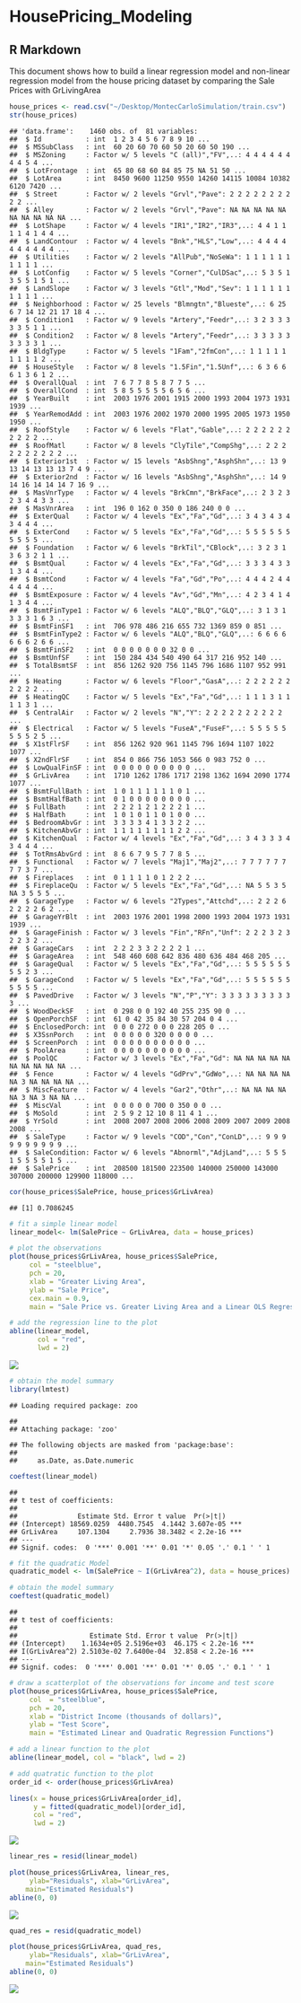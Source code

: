 HousePricing\_Modeling
================

## R Markdown

This document shows how to build a linear regression model and
non-linear regression model from the house pricing dataset by comparing
the Sale Prices with GrLivingArea

``` r
house_prices <- read.csv("~/Desktop/MontecCarloSimulation/train.csv")
str(house_prices)
```

    ## 'data.frame':    1460 obs. of  81 variables:
    ##  $ Id           : int  1 2 3 4 5 6 7 8 9 10 ...
    ##  $ MSSubClass   : int  60 20 60 70 60 50 20 60 50 190 ...
    ##  $ MSZoning     : Factor w/ 5 levels "C (all)","FV",..: 4 4 4 4 4 4 4 4 5 4 ...
    ##  $ LotFrontage  : int  65 80 68 60 84 85 75 NA 51 50 ...
    ##  $ LotArea      : int  8450 9600 11250 9550 14260 14115 10084 10382 6120 7420 ...
    ##  $ Street       : Factor w/ 2 levels "Grvl","Pave": 2 2 2 2 2 2 2 2 2 2 ...
    ##  $ Alley        : Factor w/ 2 levels "Grvl","Pave": NA NA NA NA NA NA NA NA NA NA ...
    ##  $ LotShape     : Factor w/ 4 levels "IR1","IR2","IR3",..: 4 4 1 1 1 1 4 1 4 4 ...
    ##  $ LandContour  : Factor w/ 4 levels "Bnk","HLS","Low",..: 4 4 4 4 4 4 4 4 4 4 ...
    ##  $ Utilities    : Factor w/ 2 levels "AllPub","NoSeWa": 1 1 1 1 1 1 1 1 1 1 ...
    ##  $ LotConfig    : Factor w/ 5 levels "Corner","CulDSac",..: 5 3 5 1 3 5 5 1 5 1 ...
    ##  $ LandSlope    : Factor w/ 3 levels "Gtl","Mod","Sev": 1 1 1 1 1 1 1 1 1 1 ...
    ##  $ Neighborhood : Factor w/ 25 levels "Blmngtn","Blueste",..: 6 25 6 7 14 12 21 17 18 4 ...
    ##  $ Condition1   : Factor w/ 9 levels "Artery","Feedr",..: 3 2 3 3 3 3 3 5 1 1 ...
    ##  $ Condition2   : Factor w/ 8 levels "Artery","Feedr",..: 3 3 3 3 3 3 3 3 3 1 ...
    ##  $ BldgType     : Factor w/ 5 levels "1Fam","2fmCon",..: 1 1 1 1 1 1 1 1 1 2 ...
    ##  $ HouseStyle   : Factor w/ 8 levels "1.5Fin","1.5Unf",..: 6 3 6 6 6 1 3 6 1 2 ...
    ##  $ OverallQual  : int  7 6 7 7 8 5 8 7 7 5 ...
    ##  $ OverallCond  : int  5 8 5 5 5 5 5 6 5 6 ...
    ##  $ YearBuilt    : int  2003 1976 2001 1915 2000 1993 2004 1973 1931 1939 ...
    ##  $ YearRemodAdd : int  2003 1976 2002 1970 2000 1995 2005 1973 1950 1950 ...
    ##  $ RoofStyle    : Factor w/ 6 levels "Flat","Gable",..: 2 2 2 2 2 2 2 2 2 2 ...
    ##  $ RoofMatl     : Factor w/ 8 levels "ClyTile","CompShg",..: 2 2 2 2 2 2 2 2 2 2 ...
    ##  $ Exterior1st  : Factor w/ 15 levels "AsbShng","AsphShn",..: 13 9 13 14 13 13 13 7 4 9 ...
    ##  $ Exterior2nd  : Factor w/ 16 levels "AsbShng","AsphShn",..: 14 9 14 16 14 14 14 7 16 9 ...
    ##  $ MasVnrType   : Factor w/ 4 levels "BrkCmn","BrkFace",..: 2 3 2 3 2 3 4 4 3 3 ...
    ##  $ MasVnrArea   : int  196 0 162 0 350 0 186 240 0 0 ...
    ##  $ ExterQual    : Factor w/ 4 levels "Ex","Fa","Gd",..: 3 4 3 4 3 4 3 4 4 4 ...
    ##  $ ExterCond    : Factor w/ 5 levels "Ex","Fa","Gd",..: 5 5 5 5 5 5 5 5 5 5 ...
    ##  $ Foundation   : Factor w/ 6 levels "BrkTil","CBlock",..: 3 2 3 1 3 6 3 2 1 1 ...
    ##  $ BsmtQual     : Factor w/ 4 levels "Ex","Fa","Gd",..: 3 3 3 4 3 3 1 3 4 4 ...
    ##  $ BsmtCond     : Factor w/ 4 levels "Fa","Gd","Po",..: 4 4 4 2 4 4 4 4 4 4 ...
    ##  $ BsmtExposure : Factor w/ 4 levels "Av","Gd","Mn",..: 4 2 3 4 1 4 1 3 4 4 ...
    ##  $ BsmtFinType1 : Factor w/ 6 levels "ALQ","BLQ","GLQ",..: 3 1 3 1 3 3 3 1 6 3 ...
    ##  $ BsmtFinSF1   : int  706 978 486 216 655 732 1369 859 0 851 ...
    ##  $ BsmtFinType2 : Factor w/ 6 levels "ALQ","BLQ","GLQ",..: 6 6 6 6 6 6 6 2 6 6 ...
    ##  $ BsmtFinSF2   : int  0 0 0 0 0 0 0 32 0 0 ...
    ##  $ BsmtUnfSF    : int  150 284 434 540 490 64 317 216 952 140 ...
    ##  $ TotalBsmtSF  : int  856 1262 920 756 1145 796 1686 1107 952 991 ...
    ##  $ Heating      : Factor w/ 6 levels "Floor","GasA",..: 2 2 2 2 2 2 2 2 2 2 ...
    ##  $ HeatingQC    : Factor w/ 5 levels "Ex","Fa","Gd",..: 1 1 1 3 1 1 1 1 3 1 ...
    ##  $ CentralAir   : Factor w/ 2 levels "N","Y": 2 2 2 2 2 2 2 2 2 2 ...
    ##  $ Electrical   : Factor w/ 5 levels "FuseA","FuseF",..: 5 5 5 5 5 5 5 5 2 5 ...
    ##  $ X1stFlrSF    : int  856 1262 920 961 1145 796 1694 1107 1022 1077 ...
    ##  $ X2ndFlrSF    : int  854 0 866 756 1053 566 0 983 752 0 ...
    ##  $ LowQualFinSF : int  0 0 0 0 0 0 0 0 0 0 ...
    ##  $ GrLivArea    : int  1710 1262 1786 1717 2198 1362 1694 2090 1774 1077 ...
    ##  $ BsmtFullBath : int  1 0 1 1 1 1 1 1 0 1 ...
    ##  $ BsmtHalfBath : int  0 1 0 0 0 0 0 0 0 0 ...
    ##  $ FullBath     : int  2 2 2 1 2 1 2 2 2 1 ...
    ##  $ HalfBath     : int  1 0 1 0 1 1 0 1 0 0 ...
    ##  $ BedroomAbvGr : int  3 3 3 3 4 1 3 3 2 2 ...
    ##  $ KitchenAbvGr : int  1 1 1 1 1 1 1 1 2 2 ...
    ##  $ KitchenQual  : Factor w/ 4 levels "Ex","Fa","Gd",..: 3 4 3 3 3 4 3 4 4 4 ...
    ##  $ TotRmsAbvGrd : int  8 6 6 7 9 5 7 7 8 5 ...
    ##  $ Functional   : Factor w/ 7 levels "Maj1","Maj2",..: 7 7 7 7 7 7 7 7 3 7 ...
    ##  $ Fireplaces   : int  0 1 1 1 1 0 1 2 2 2 ...
    ##  $ FireplaceQu  : Factor w/ 5 levels "Ex","Fa","Gd",..: NA 5 5 3 5 NA 3 5 5 5 ...
    ##  $ GarageType   : Factor w/ 6 levels "2Types","Attchd",..: 2 2 2 6 2 2 2 2 6 2 ...
    ##  $ GarageYrBlt  : int  2003 1976 2001 1998 2000 1993 2004 1973 1931 1939 ...
    ##  $ GarageFinish : Factor w/ 3 levels "Fin","RFn","Unf": 2 2 2 3 2 3 2 2 3 2 ...
    ##  $ GarageCars   : int  2 2 2 3 3 2 2 2 2 1 ...
    ##  $ GarageArea   : int  548 460 608 642 836 480 636 484 468 205 ...
    ##  $ GarageQual   : Factor w/ 5 levels "Ex","Fa","Gd",..: 5 5 5 5 5 5 5 5 2 3 ...
    ##  $ GarageCond   : Factor w/ 5 levels "Ex","Fa","Gd",..: 5 5 5 5 5 5 5 5 5 5 ...
    ##  $ PavedDrive   : Factor w/ 3 levels "N","P","Y": 3 3 3 3 3 3 3 3 3 3 ...
    ##  $ WoodDeckSF   : int  0 298 0 0 192 40 255 235 90 0 ...
    ##  $ OpenPorchSF  : int  61 0 42 35 84 30 57 204 0 4 ...
    ##  $ EnclosedPorch: int  0 0 0 272 0 0 0 228 205 0 ...
    ##  $ X3SsnPorch   : int  0 0 0 0 0 320 0 0 0 0 ...
    ##  $ ScreenPorch  : int  0 0 0 0 0 0 0 0 0 0 ...
    ##  $ PoolArea     : int  0 0 0 0 0 0 0 0 0 0 ...
    ##  $ PoolQC       : Factor w/ 3 levels "Ex","Fa","Gd": NA NA NA NA NA NA NA NA NA NA ...
    ##  $ Fence        : Factor w/ 4 levels "GdPrv","GdWo",..: NA NA NA NA NA 3 NA NA NA NA ...
    ##  $ MiscFeature  : Factor w/ 4 levels "Gar2","Othr",..: NA NA NA NA NA 3 NA 3 NA NA ...
    ##  $ MiscVal      : int  0 0 0 0 0 700 0 350 0 0 ...
    ##  $ MoSold       : int  2 5 9 2 12 10 8 11 4 1 ...
    ##  $ YrSold       : int  2008 2007 2008 2006 2008 2009 2007 2009 2008 2008 ...
    ##  $ SaleType     : Factor w/ 9 levels "COD","Con","ConLD",..: 9 9 9 9 9 9 9 9 9 9 ...
    ##  $ SaleCondition: Factor w/ 6 levels "Abnorml","AdjLand",..: 5 5 5 1 5 5 5 5 1 5 ...
    ##  $ SalePrice    : int  208500 181500 223500 140000 250000 143000 307000 200000 129900 118000 ...

``` r
cor(house_prices$SalePrice, house_prices$GrLivArea)
```

    ## [1] 0.7086245

``` r
# fit a simple linear model
linear_model<- lm(SalePrice ~ GrLivArea, data = house_prices)

# plot the observations
plot(house_prices$GrLivArea, house_prices$SalePrice,
     col = "steelblue",
     pch = 20,
     xlab = "Greater Living Area", 
     ylab = "Sale Price",
     cex.main = 0.9,
     main = "Sale Price vs. Greater Living Area and a Linear OLS Regression Function")

# add the regression line to the plot
abline(linear_model, 
       col = "red", 
       lwd = 2)
```

![](README_figs/README-unnamed-chunk-4-1.png)<!-- -->

``` r
# obtain the model summary
library(lmtest)
```

    ## Loading required package: zoo

    ## 
    ## Attaching package: 'zoo'

    ## The following objects are masked from 'package:base':
    ## 
    ##     as.Date, as.Date.numeric

``` r
coeftest(linear_model)
```

    ## 
    ## t test of coefficients:
    ## 
    ##               Estimate Std. Error t value  Pr(>|t|)    
    ## (Intercept) 18569.0259  4480.7545  4.1442 3.607e-05 ***
    ## GrLivArea     107.1304     2.7936 38.3482 < 2.2e-16 ***
    ## ---
    ## Signif. codes:  0 '***' 0.001 '**' 0.01 '*' 0.05 '.' 0.1 ' ' 1

``` r
# fit the quadratic Model
quadratic_model <- lm(SalePrice ~ I(GrLivArea^2), data = house_prices)

# obtain the model summary
coeftest(quadratic_model)
```

    ## 
    ## t test of coefficients:
    ## 
    ##                  Estimate Std. Error t value  Pr(>|t|)    
    ## (Intercept)    1.1634e+05 2.5196e+03  46.175 < 2.2e-16 ***
    ## I(GrLivArea^2) 2.5103e-02 7.6400e-04  32.858 < 2.2e-16 ***
    ## ---
    ## Signif. codes:  0 '***' 0.001 '**' 0.01 '*' 0.05 '.' 0.1 ' ' 1

``` r
# draw a scatterplot of the observations for income and test score
plot(house_prices$GrLivArea, house_prices$SalePrice,
     col  = "steelblue",
     pch = 20,
     xlab = "District Income (thousands of dollars)",
     ylab = "Test Score",
     main = "Estimated Linear and Quadratic Regression Functions")

# add a linear function to the plot
abline(linear_model, col = "black", lwd = 2)

# add quatratic function to the plot
order_id <- order(house_prices$GrLivArea)

lines(x = house_prices$GrLivArea[order_id], 
      y = fitted(quadratic_model)[order_id],
      col = "red", 
      lwd = 2) 
```

![](README_figs/README-unnamed-chunk-7-1.png)<!-- -->

``` r
linear_res = resid(linear_model)

plot(house_prices$GrLivArea, linear_res, 
     ylab="Residuals", xlab="GrLivArea", 
    main="Estimated Residuals") 
abline(0, 0)    
```

![](README_figs/README-unnamed-chunk-8-1.png)<!-- -->

``` r
quad_res = resid(quadratic_model)

plot(house_prices$GrLivArea, quad_res, 
     ylab="Residuals", xlab="GrLivArea", 
    main="Estimated Residuals") 
abline(0, 0)    
```

![](README_figs/README-unnamed-chunk-9-1.png)<!-- -->
